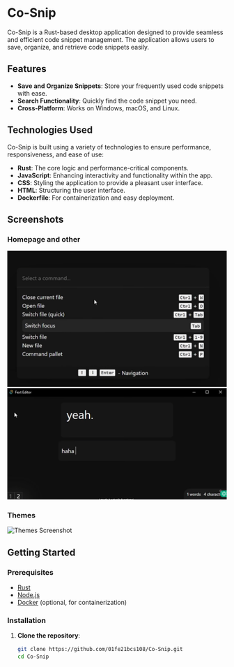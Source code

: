 # Co-Snip

Co-Snip is a Rust-based desktop application designed to provide seamless and efficient code snippet management. The application allows users to save, organize, and retrieve code snippets easily.

## Features

- **Save and Organize Snippets**: Store your frequently used code snippets with ease.
- **Search Functionality**: Quickly find the code snippet you need.
- **Cross-Platform**: Works on Windows, macOS, and Linux.

## Technologies Used

Co-Snip is built using a variety of technologies to ensure performance, responsiveness, and ease of use:

- **Rust**: The core logic and performance-critical components.
- **JavaScript**: Enhancing interactivity and functionality within the app.
- **CSS**: Styling the application to provide a pleasant user interface.
- **HTML**: Structuring the user interface.
- **Dockerfile**: For containerization and easy deployment.

## Screenshots

### Homepage and other

![Homepage Screenshot1](assets/bar.png)
![Homepage Screenshot2](assets/homepage.png)

### Themes

![Themes Screenshot](screenshots/themes.png)

## Getting Started

### Prerequisites

- [Rust](https://www.rust-lang.org/tools/install)
- [Node.js](https://nodejs.org/)
- [Docker](https://www.docker.com/get-started) (optional, for containerization)

### Installation

1. **Clone the repository**:
   ```bash
   git clone https://github.com/01fe21bcs108/Co-Snip.git
   cd Co-Snip
